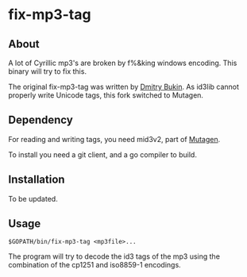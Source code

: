 # fix-mp3-tag

## About

A lot of Cyrillic mp3's are broken by f%&amp;king windows encoding.
This binary will try to fix this.

The original fix-mp3-tag was written by [Dmitry Bukin](https://github.com/bukind).
As id3lib cannot properly write Unicode tags, this fork switched to Mutagen.


## Dependency

For reading and writing tags, you need mid3v2, part of [Mutagen](https://mutagen.readthedocs.io/en/latest/index.html).

To install you need a git client, and a go compiler to build.


## Installation

To be updated.


## Usage

```
$GOPATH/bin/fix-mp3-tag <mp3file>...
```

The program will try to decode the id3 tags of the mp3 using the
combination of the cp1251 and iso8859-1 encodings.
